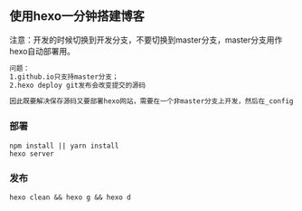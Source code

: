 ## 使用hexo一分钟搭建博客

注意：开发的时候切换到开发分支，不要切换到master分支，master分支用作hexo自动部署用。

```html
问题：
1.github.io只支持master分支；
2.hexo deploy git发布会改变提交的源码

因此既要解决保存源码又要部署hexo网站，需要在一个非master分支上开发，然后在_config.yml配置里面配置master分支即可。
```

### 部署
```shell
npm install || yarn install
hexo server
```

### 发布
```shell
hexo clean && hexo g && hexo d
```








